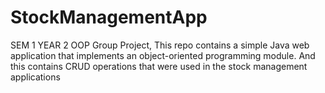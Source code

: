 # StockManagementApp
SEM 1 YEAR 2 OOP Group Project, This repo contains a simple Java web application that implements an object-oriented programming module. And this contains CRUD operations that were used in the stock management applications
